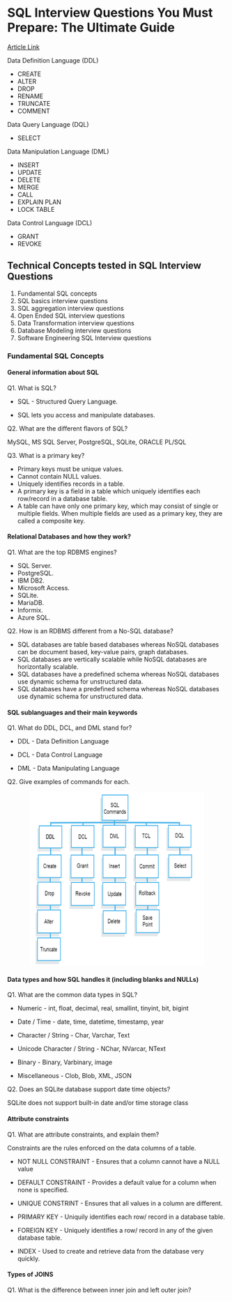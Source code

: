 # SQL Interview Questions You Must Prepare: The Ultimate Guide

[Article Link](https://towardsdatascience.com/sql-interview-questions-you-must-prepare-the-ultimate-guide-12f0546bfb8f)

Data Definition Language (DDL)
- CREATE
- ALTER
- DROP
- RENAME
- TRUNCATE
- COMMENT

Data Query Language (DQL)
- SELECT

Data Manipulation Language (DML)
- INSERT
- UPDATE
- DELETE
- MERGE
- CALL
- EXPLAIN PLAN
- LOCK TABLE

Data Control Language (DCL)
- GRANT
- REVOKE

## Technical Concepts tested in SQL Interview Questions

1. Fundamental SQL concepts
2. SQL basics interview questions
3. SQL aggregation interview questions
4. Open Ended SQL interview questions
5. Data Transformation interview questions
6. Database Modeling interview questions
7. Software Engineering SQL Interview questions

### Fundamental SQL Concepts

#### General information about SQL
Q1. What is SQL?

- SQL - Structured Query Language.

- SQL lets you access and manipulate databases.

Q2. What are the different flavors of SQL?

MySQL, MS SQL Server, PostgreSQL, SQLite, ORACLE PL/SQL


Q3. What is a primary key?

- Primary keys must be unique values.
- Cannot contain NULL values.
- Uniquely identifies records in a table.
- A primary key is a field in a table which uniquely identifies each row/record in a database table.
- A table can have only one primary key, which may consist of single or multiple fields. When multiple fields are used as a primary key, they are called a composite key.

#### Relational Databases and how they work?
Q1. What are the top RDBMS engines?

- SQL Server.
- PostgreSQL.
- IBM DB2.
- Microsoft Access.
- SQLite.
- MariaDB.
- Informix.
- Azure SQL.

Q2. How is an RDBMS different from a No-SQL database?

- SQL databases are table based databases whereas NoSQL databases can be document based, key-value pairs, graph databases.
- SQL databases are vertically scalable while NoSQL databases are horizontally scalable.
- SQL databases have a predefined schema whereas NoSQL databases use dynamic schema for unstructured data.
- SQL databases have a predefined schema whereas NoSQL databases use dynamic schema for unstructured data.

#### SQL sublanguages and their main keywords
Q1. What do DDL, DCL, and DML stand for?

- DDL - Data Definition Language

- DCL - Data Control Language

- DML - Data Manipulating Language

Q2. Give examples of commands for each.

<p align="center">
  <img width="400" height="400" src="sql_commands1.png">
</p>

#### Data types and how SQL handles it (including blanks and NULLs)
Q1. What are the common data types in SQL?

- Numeric - int, float, decimal, real, smallint, tinyint, bit, bigint

- Date / Time - date, time, datetime, timestamp, year

- Character / String - Char, Varchar, Text

- Unicode Character / String - NChar, NVarcar, NText

- Binary - Binary, Varbinary, image

- Miscellaneous - Clob, Blob, XML, JSON

Q2. Does an SQLite database support date time objects?

SQLite does not support built-in date and/or time storage class

#### Attribute constraints
Q1. What are attribute constraints, and explain them?

Constraints are the rules enforced on the data columns of a table.

- NOT NULL CONSTRAINT - Ensures that a column cannot have a NULL value

- DEFAULT CONSTRAINT - Provides a default value for a column when none is specified.

- UNIQUE CONSTRINT - Ensures that all values in a column are different.

- PRIMARY KEY - Uniquily identifies each row/ record in a database table.

- FOREIGN KEY - Uniquely identifies a row/ record in any of the given database table.

- INDEX - Used to create and retrieve data from the database very quickly.

#### Types of JOINS
Q1. What is the difference between inner join and left outer join?

